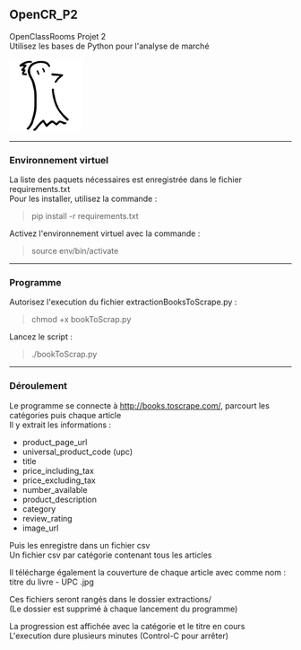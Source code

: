 ## OpenCR_P2
OpenClassRooms Projet 2  
Utilisez les bases de Python pour l'analyse de marché  

![Logo FLinguenheld](https://github.com/FLinguenheld/OpenCR_P2/blob/main/Forelif.png "Pouet")
****
### Environnement virtuel
La liste des paquets nécessaires est enregistrée dans le fichier requirements.txt  
Pour les installer, utilisez la commande :  
>pip install -r requirements.txt


Activez l'environnement virtuel avec la commande :  
>source env/bin/activate
****
### Programme
Autorisez l'execution du fichier extractionBooksToScrape.py :  
>chmod +x bookToScrap.py


Lancez le script :  
>./bookToScrap.py
****
### Déroulement
Le programme se connecte à <http://books.toscrape.com/>, parcourt les catégories puis chaque article  
Il y extrait les informations :  
+ product_page_url
+ universal_product_code (upc)
+ title
+ price_including_tax
+ price_excluding_tax
+ number_available
+ product_description
+ category
+ review_rating
+ image_url


Puis les enregistre dans un fichier csv  
Un fichier csv par catégorie contenant tous les articles  


Il télécharge également la couverture de chaque article avec comme nom :  
titre du livre - UPC .jpg  


Ces fichiers seront rangés dans le dossier extractions/  
(Le dossier est supprimé à chaque lancement du programme)  


La progression est affichée avec la catégorie et le titre en cours  
L'execution dure plusieurs minutes (Control-C pour arrêter)  
